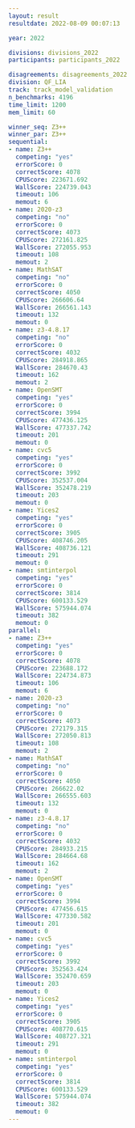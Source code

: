 ```yaml
---
layout: result
resultdate: 2022-08-09 00:07:13

year: 2022

divisions: divisions_2022
participants: participants_2022

disagreements: disagreements_2022
division: QF_LIA
track: track_model_validation
n_benchmarks: 4196
time_limit: 1200
mem_limit: 60

winner_seq: Z3++
winner_par: Z3++
sequential:
- name: Z3++
  competing: "yes"
  errorScore: 0
  correctScore: 4078
  CPUScore: 223671.692
  WallScore: 224739.043
  timeout: 106
  memout: 6
- name: 2020-z3
  competing: "no"
  errorScore: 0
  correctScore: 4073
  CPUScore: 272161.825
  WallScore: 272055.953
  timeout: 108
  memout: 2
- name: MathSAT
  competing: "no"
  errorScore: 0
  correctScore: 4050
  CPUScore: 266606.64
  WallScore: 266561.143
  timeout: 132
  memout: 0
- name: z3-4.8.17
  competing: "no"
  errorScore: 0
  correctScore: 4032
  CPUScore: 284918.865
  WallScore: 284670.43
  timeout: 162
  memout: 2
- name: OpenSMT
  competing: "yes"
  errorScore: 0
  correctScore: 3994
  CPUScore: 477436.125
  WallScore: 477337.742
  timeout: 201
  memout: 0
- name: cvc5
  competing: "yes"
  errorScore: 0
  correctScore: 3992
  CPUScore: 352537.004
  WallScore: 352478.219
  timeout: 203
  memout: 0
- name: Yices2
  competing: "yes"
  errorScore: 0
  correctScore: 3905
  CPUScore: 408746.205
  WallScore: 408736.121
  timeout: 291
  memout: 0
- name: smtinterpol
  competing: "yes"
  errorScore: 0
  correctScore: 3814
  CPUScore: 600133.529
  WallScore: 575944.074
  timeout: 382
  memout: 0
parallel:
- name: Z3++
  competing: "yes"
  errorScore: 0
  correctScore: 4078
  CPUScore: 223688.172
  WallScore: 224734.873
  timeout: 106
  memout: 6
- name: 2020-z3
  competing: "no"
  errorScore: 0
  correctScore: 4073
  CPUScore: 272179.315
  WallScore: 272050.813
  timeout: 108
  memout: 2
- name: MathSAT
  competing: "no"
  errorScore: 0
  correctScore: 4050
  CPUScore: 266622.02
  WallScore: 266555.603
  timeout: 132
  memout: 0
- name: z3-4.8.17
  competing: "no"
  errorScore: 0
  correctScore: 4032
  CPUScore: 284933.215
  WallScore: 284664.68
  timeout: 162
  memout: 2
- name: OpenSMT
  competing: "yes"
  errorScore: 0
  correctScore: 3994
  CPUScore: 477456.615
  WallScore: 477330.582
  timeout: 201
  memout: 0
- name: cvc5
  competing: "yes"
  errorScore: 0
  correctScore: 3992
  CPUScore: 352563.424
  WallScore: 352470.659
  timeout: 203
  memout: 0
- name: Yices2
  competing: "yes"
  errorScore: 0
  correctScore: 3905
  CPUScore: 408770.615
  WallScore: 408727.321
  timeout: 291
  memout: 0
- name: smtinterpol
  competing: "yes"
  errorScore: 0
  correctScore: 3814
  CPUScore: 600133.529
  WallScore: 575944.074
  timeout: 382
  memout: 0
---
```

